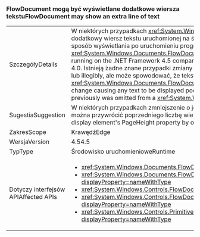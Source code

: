 ### <a name="flowdocument-may-show-an-extra-line-of-text"></a><span data-ttu-id="b0185-101">FlowDocument mogą być wyświetlane dodatkowe wiersza tekstu</span><span class="sxs-lookup"><span data-stu-id="b0185-101">FlowDocument may show an extra line of text</span></span>

|   |   |
|---|---|
|<span data-ttu-id="b0185-102">Szczegóły</span><span class="sxs-lookup"><span data-stu-id="b0185-102">Details</span></span>|<span data-ttu-id="b0185-103">W niektórych przypadkach <xref:System.Windows.Documents.FlowDocument> elementu wyświetli dodatkowy wiersz tekstu uruchomionej na środowisko .NET Framework 4.5, w porównaniu do sposób wyświetlania po uruchomieniu programu .NET Framework 4.0.</span><span class="sxs-lookup"><span data-stu-id="b0185-103">In some cases, a <xref:System.Windows.Documents.FlowDocument> element will display an extra line of text when running on the .NET Framework 4.5 compared to how it displayed when run on the .NET Framework 4.0.</span></span> <span data-ttu-id="b0185-104">Istnieją żadne znane przypadki zmiany powodujące tekst mają być wyświetlane nieprawidłowo lub illegibly, ale może spowodować, że tekst, który wcześniej został pominięty <xref:System.Windows.Documents.FlowDocument>do wyświetlenia.</span><span class="sxs-lookup"><span data-stu-id="b0185-104">There are no known cases of the change causing any text to be displayed poorly or illegibly, but it could cause text to appear that previously was omitted from a <xref:System.Windows.Documents.FlowDocument>'s view.</span></span>|
|<span data-ttu-id="b0185-105">Sugestia</span><span class="sxs-lookup"><span data-stu-id="b0185-105">Suggestion</span></span>|<span data-ttu-id="b0185-106">W niektórych przypadkach zmniejszenie o jeden element wyświetlania PageHeight właściwości można przywrócić poprzedniego liczbę wierszy wyświetlanych.</span><span class="sxs-lookup"><span data-stu-id="b0185-106">In some cases, decreasing the display element's PageHeight property by one can restore the previous number of displayed lines.</span></span>|
|<span data-ttu-id="b0185-107">Zakres</span><span class="sxs-lookup"><span data-stu-id="b0185-107">Scope</span></span>|<span data-ttu-id="b0185-108">Krawędź</span><span class="sxs-lookup"><span data-stu-id="b0185-108">Edge</span></span>|
|<span data-ttu-id="b0185-109">Wersja</span><span class="sxs-lookup"><span data-stu-id="b0185-109">Version</span></span>|<span data-ttu-id="b0185-110">4.5</span><span class="sxs-lookup"><span data-stu-id="b0185-110">4.5</span></span>|
|<span data-ttu-id="b0185-111">Typ</span><span class="sxs-lookup"><span data-stu-id="b0185-111">Type</span></span>|<span data-ttu-id="b0185-112">Środowisko uruchomieniowe</span><span class="sxs-lookup"><span data-stu-id="b0185-112">Runtime</span></span>|
|<span data-ttu-id="b0185-113">Dotyczy interfejsów API</span><span class="sxs-lookup"><span data-stu-id="b0185-113">Affected APIs</span></span>|<ul><li><xref:System.Windows.Documents.FlowDocument.%23ctor?displayProperty=nameWithType></li><li><xref:System.Windows.Documents.FlowDocument.%23ctor(System.Windows.Documents.Block)?displayProperty=nameWithType></li><li><xref:System.Windows.Controls.FlowDocumentReader.%23ctor?displayProperty=nameWithType></li><li><xref:System.Windows.Controls.FlowDocumentPageViewer.%23ctor?displayProperty=nameWithType></li><li><xref:System.Windows.Controls.Primitives.DocumentPageView.%23ctor?displayProperty=nameWithType></li></ul>|

